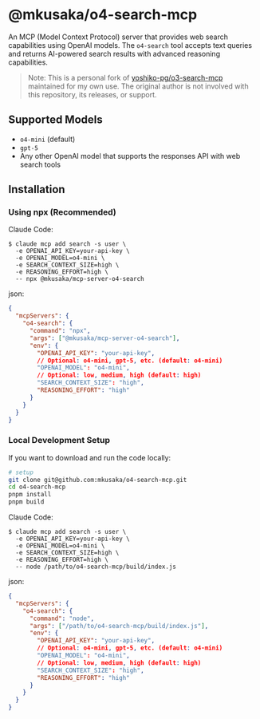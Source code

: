 # @mkusaka/o4-search-mcp

An MCP (Model Context Protocol) server that provides web search capabilities using OpenAI models. The `o4-search` tool accepts text queries and returns AI-powered search results with advanced reasoning capabilities.

> Note: This is a personal fork of [yoshiko-pg/o3-search-mcp](https://github.com/yoshiko-pg/o3-search-mcp) maintained for my own use. The original author is not involved with this repository, its releases, or support.

## Supported Models

- `o4-mini` (default)
- `gpt-5`
- Any other OpenAI model that supports the responses API with web search tools

## Installation

### Using npx (Recommended)

Claude Code:

```
$ claude mcp add search -s user \
  -e OPENAI_API_KEY=your-api-key \
  -e OPENAI_MODEL=o4-mini \
  -e SEARCH_CONTEXT_SIZE=high \
  -e REASONING_EFFORT=high \
  -- npx @mkusaka/mcp-server-o4-search
```

json:

```json
{
  "mcpServers": {
    "o4-search": {
      "command": "npx",
      "args": ["@mkusaka/mcp-server-o4-search"],
      "env": {
        "OPENAI_API_KEY": "your-api-key",
        // Optional: o4-mini, gpt-5, etc. (default: o4-mini)
        "OPENAI_MODEL": "o4-mini",
        // Optional: low, medium, high (default: high)
        "SEARCH_CONTEXT_SIZE": "high",
        "REASONING_EFFORT": "high"
      }
    }
  }
}
```

### Local Development Setup

If you want to download and run the code locally:

   ```bash
   # setup
   git clone git@github.com:mkusaka/o4-search-mcp.git
   cd o4-search-mcp
   pnpm install
   pnpm build
   ```

Claude Code:

```
$ claude mcp add search -s user \
  -e OPENAI_API_KEY=your-api-key \
  -e OPENAI_MODEL=o4-mini \
  -e SEARCH_CONTEXT_SIZE=high \
  -e REASONING_EFFORT=high \
  -- node /path/to/o4-search-mcp/build/index.js
```

json:

```json
{
  "mcpServers": {
    "o4-search": {
      "command": "node",
      "args": ["/path/to/o4-search-mcp/build/index.js"],
      "env": {
        "OPENAI_API_KEY": "your-api-key",
        // Optional: o4-mini, gpt-5, etc. (default: o4-mini)
        "OPENAI_MODEL": "o4-mini",
        // Optional: low, medium, high (default: high)
        "SEARCH_CONTEXT_SIZE": "high",
        "REASONING_EFFORT": "high"
      }
    }
  }
}
```
